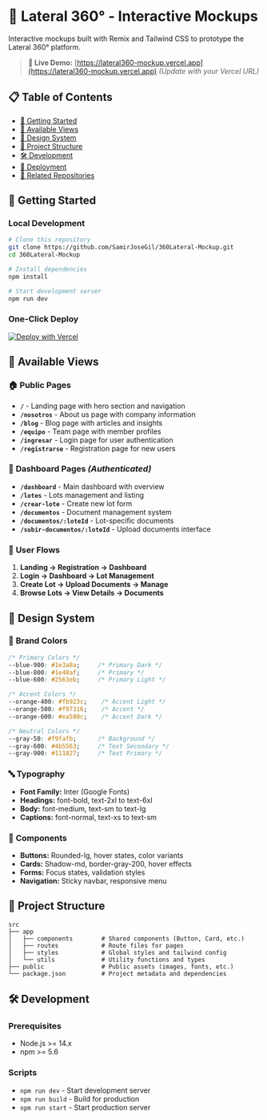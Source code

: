 # 🎨 Lateral 360° - Interactive Mockups

Interactive mockups built with Remix and Tailwind CSS to prototype the Lateral 360° platform.

> **🚀 Live Demo:** [https://lateral360-mockup.vercel.app](https://lateral360-mockup.vercel.app) *(Update with your Vercel URL)*

## 📋 Table of Contents

- [🚀 Getting Started](#-getting-started)
- [📱 Available Views](#-available-views)
- [🎨 Design System](#-design-system)
- [📂 Project Structure](#-project-structure)
- [🛠 Development](#-development)
- [🚀 Deployment](#-deployment)
- [🔗 Related Repositories](#-related-repositories)

## 🚀 Getting Started

### Local Development

```bash
# Clone this repository
git clone https://github.com/SamirJoseGil/360Lateral-Mockup.git
cd 360Lateral-Mockup

# Install dependencies
npm install

# Start development server
npm run dev
```

### One-Click Deploy

[![Deploy with Vercel](https://vercel.com/button)](https://vercel.com/new/clone?repository-url=https://github.com/SamirJoseGil/360Lateral-Mockup)

## 📱 Available Views

### 🏠 **Public Pages**
- **`/`** - Landing page with hero section and navigation
- **`/nosotros`** - About us page with company information
- **`/blog`** - Blog page with articles and insights
- **`/equipo`** - Team page with member profiles
- **`/ingresar`** - Login page for user authentication
- **`/registrarse`** - Registration page for new users

### 🏢 **Dashboard Pages** *(Authenticated)*
- **`/dashboard`** - Main dashboard with overview
- **`/lotes`** - Lots management and listing
- **`/crear-lote`** - Create new lot form
- **`/documentos`** - Document management system
- **`/documentos/:loteId`** - Lot-specific documents
- **`/subir-documentos/:loteId`** - Upload documents interface

### 🎯 **User Flows**
1. **Landing → Registration → Dashboard**
2. **Login → Dashboard → Lot Management**
3. **Create Lot → Upload Documents → Manage**
4. **Browse Lots → View Details → Documents**

## 🎨 Design System

### 🎨 **Brand Colors**
```css
/* Primary Colors */
--blue-900: #1e3a8a;     /* Primary Dark */
--blue-800: #1e40af;     /* Primary */
--blue-600: #2563eb;     /* Primary Light */

/* Accent Colors */
--orange-400: #fb923c;    /* Accent Light */
--orange-500: #f97316;    /* Accent */
--orange-600: #ea580c;    /* Accent Dark */

/* Neutral Colors */
--gray-50: #f9fafb;      /* Background */
--gray-600: #4b5563;     /* Text Secondary */
--gray-900: #111827;     /* Text Primary */
```

### 🔤 **Typography**
- **Font Family:** Inter (Google Fonts)
- **Headings:** font-bold, text-2xl to text-6xl
- **Body:** font-medium, text-sm to text-lg
- **Captions:** font-normal, text-xs to text-sm

### 🧩 **Components**
- **Buttons:** Rounded-lg, hover states, color variants
- **Cards:** Shadow-md, border-gray-200, hover effects
- **Forms:** Focus states, validation styles
- **Navigation:** Sticky navbar, responsive menu

## 📂 Project Structure

```
src
├── app
│   ├── components        # Shared components (Button, Card, etc.)
│   ├── routes            # Route files for pages
│   ├── styles            # Global styles and tailwind config
│   └── utils             # Utility functions and types
├── public                # Public assets (images, fonts, etc.)
└── package.json          # Project metadata and dependencies
```

## 🛠 Development

### Prerequisites
- Node.js >= 14.x
- npm >= 5.6

### Scripts
- `npm run dev` - Start development server
- `npm run build` - Build for production
- `npm run start` - Start production server